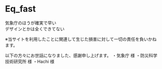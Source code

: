 # Eq_fast
気象庁のほうが確実で早い  
デザインとかは全くできてない

※当サイトを利用したことに関連して生じた損害に対して一切の責任を負いかねます。

以下の方々にお世話になりました、感謝申し上げます。
・気象庁 様
・防災科学技術研究所 様
・Hachi 様
